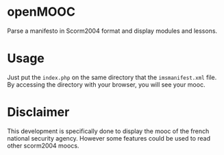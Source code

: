 # openMOOC

Parse a manifesto in Scorm2004 format and display modules and lessons.

# Usage

Just put the `index.php` on the same directory that the `imsmanifest.xml` file. By accessing the directory with your browser, you will see your mooc.

# Disclaimer

This development is specifically done to display the mooc of the french national security agency. However some features could be used to read other scorm2004 moocs. 
